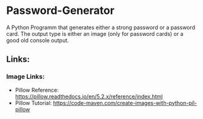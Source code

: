 # Password-Generator
A Python Programm that generates either a strong password or a password card.
The output type is either an image (only for password cards) or a good old console output.

## Links:
### Image Links:
* Pillow Reference: https://pillow.readthedocs.io/en/5.2.x/reference/index.html
* Pillow Tutorial: https://code-maven.com/create-images-with-python-pil-pillow
